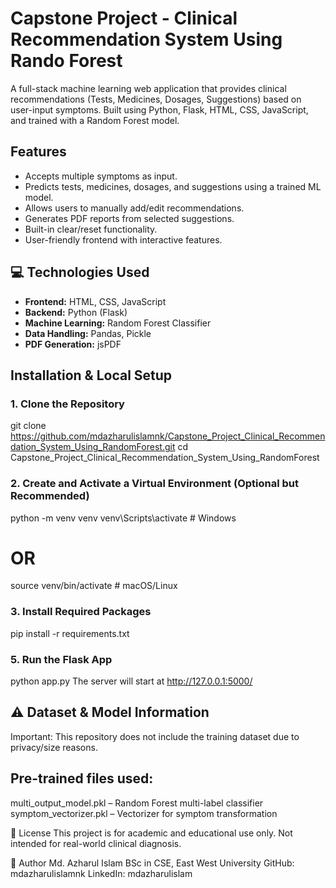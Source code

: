 # Capstone Project - Clinical Recommendation System Using Rando Forest

A full-stack machine learning web application that provides clinical recommendations (Tests, Medicines, Dosages, Suggestions) based on user-input symptoms. Built using Python, Flask, HTML, CSS, JavaScript, and trained with a Random Forest model.


## Features

- Accepts multiple symptoms as input.
- Predicts tests, medicines, dosages, and suggestions using a trained ML model.
- Allows users to manually add/edit recommendations.
- Generates PDF reports from selected suggestions.
- Built-in clear/reset functionality.
- User-friendly frontend with interactive features.


## 💻 Technologies Used

- **Frontend:** HTML, CSS, JavaScript
- **Backend:** Python (Flask)
- **Machine Learning:** Random Forest Classifier
- **Data Handling:** Pandas, Pickle
- **PDF Generation:** jsPDF


## Installation & Local Setup

### 1. Clone the Repository

git clone https://github.com/mdazharulislamnk/Capstone_Project_Clinical_Recommendation_System_Using_RandomForest.git
cd Capstone_Project_Clinical_Recommendation_System_Using_RandomForest

### 2. Create and Activate a Virtual Environment (Optional but Recommended)
python -m venv venv
venv\Scripts\activate   # Windows

# OR

source venv/bin/activate  # macOS/Linux

### 3. Install Required Packages
pip install -r requirements.txt

### 5. Run the Flask App
python app.py
The server will start at http://127.0.0.1:5000/

## ⚠️ Dataset & Model Information
Important: This repository does not include the training dataset due to privacy/size reasons.

## Pre-trained files used:
multi_output_model.pkl – Random Forest multi-label classifier
symptom_vectorizer.pkl – Vectorizer for symptom transformation



📄 License
This project is for academic and educational use only. Not intended for real-world clinical diagnosis.

👤 Author
Md. Azharul Islam
BSc in CSE, East West University
GitHub: mdazharulislamnk
LinkedIn: mdazharulislam



